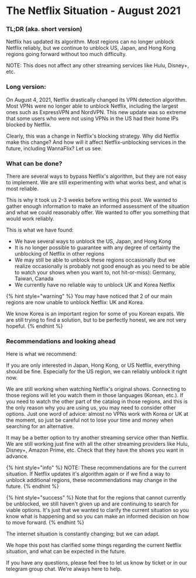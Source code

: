 # The Netflix Situation - August 2021

### TL;DR \(aka. short version\)

Netflix has updated its algorithm. Most regions can no longer unblock Netflix reliably, but we continue to unblock US, Japan, and Hong Kong regions going forward without too much difficulty. 

NOTE: This does not affect any other streaming services like Hulu, Disney+, etc.

### Long version:

On August 4, 2021, Netflix drastically changed its VPN detection algorithm. Most VPNs were no longer able to unblock Netflix, including the largest ones such as ExpressVPN and NordVPN. This new update was so extreme that some users who were not using VPNs in the US had their home IPs blocked by Netflix. 

Clearly, this was a change in Netflix's blocking strategy. Why did Netflix make this change? And how will it affect Netflix-unblocking services in the future, including WannaFlix? Let us see.

### What can be done?

There are several ways to bypass Netflix's algorithm, but they are not easy to implement. We are still experimenting with what works best, and what is most reliable. 

This is why it took us 2-3 weeks before writing this post. We wanted to gather enough information to make an informed assessment of the situation and what we could reasonably offer. We wanted to offer you something that would work reliably. 

This is what we have found:

* We have several ways to unblock the US, Japan, and Hong Kong
* It is no longer possible to guarantee with any degree of certainty the unblocking of Netflix in other regions
* We may still be able to unblock these regions occasionally \(but we realize occasionally is probably not good enough as you need to be able to watch your shows when you want to, not hit-or-miss\): Germany, Taiwan, Canada
* We currently have no reliable way to unblock UK and Korea Netflix

{% hint style="warning" %}
You may have noticed that 2 of our main regions are now unable to unblock Netflix: UK and Korea.

We know Korea is an important region for some of you Korean expats. We are still trying to find a solution, but to be perfectly honest, we are not very hopeful.
{% endhint %}

### Recommendations and looking ahead

Here is what we recommend:

If you are only interested in Japan, Hong Kong, or US Netflix, everything should be fine. Especially for the US region, we can reliably unblock it right now.

We are still working when watching Netflix's original shows. Connecting to those regions will let you watch them in those languages \(Korean, etc.\). If you need to watch the other part of the catalog in those regions, and this is the only reason why you are using us, you may need to consider other options. Just one word of advice: almost no VPNs work with Korea or UK at the moment, so just be careful not to lose your time and money when searching for an alternative. 

It may be a better option to try another streaming service other than Netflix. We are still working just fine with all the other streaming providers like Hulu, Disney+, Amazon Prime, etc. Check that they have the shows you want in advance.

{% hint style="info" %}
NOTE: These recommendations are for the current situation. If Netflix updates it's algorithm again or if we find a way to unblock additional regions, these recommendations may change in the future.
{% endhint %}

{% hint style="success" %}
Note that for the regions that cannot currently be unblocked, we still haven't given up and are continuing to search for viable options. It's just that we wanted to clarify the current situation so you know what is happening and so you can make an informed decision on how to move forward.
{% endhint %}

The internet situation is constantly changing; but we can adapt. 

We hope this post has clarified some things regarding the current Netflix situation, and what can be expected in the future. 

If you have any questions, please feel free to let us know by ticket or in our telegram group chat. We're always here to help.

